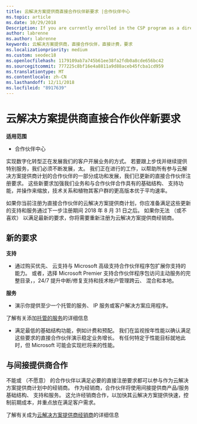 ```yaml
---
title: 云解决方案提供商直接合作伙伴新要求 |合作伙伴中心
ms.topic: article
ms.date: 10/29/2018
Description: If you are currently enrolled in the CSP program as a direct partner, you should prepare to meet these updated support and services requirements.
author: labrenne
ms.author: labrenne
keywords: 云解决方案提供商，直接合作伙伴，直接计费，要求
ms.localizationpriority: medium
ms.custom: seodec18
ms.openlocfilehash: 1179109ab7a745b61ee38fa2fdb0a8cde656bc42
ms.sourcegitcommit: 777225c8bf16e4a8811a9d88aceb45fcba1cd959
ms.translationtype: MT
ms.contentlocale: zh-CN
ms.lasthandoff: 12/11/2018
ms.locfileid: "8917639"
---
```

# <a name="csp-direct-partner-new-requirements"></a>云解决方案提供商直接合作伙伴新要求

**适用范围**

- 合作伙伴中心

实现数字化转型正在发展我们的客户开展业务的方式。 若要跟上步伐并继续提供特别服务，我们必须不断发展，太。 我们正在进行的工作，以帮助所有参与云解决方案提供商计划的合作伙伴的一部分成功和发展，我们已更新的直接合作伙伴注册要求。 这些新要求加强我们业务和与合作伙伴合作具有的基础结构、 支持功能，并操作来缩放，技术关系和植物其客户群的更高版本优于平均速率。

如果你当前注册为直接合作伙伴的云解决方案提供商计划，你应准备满足这些更新的支持和服务通过下一步注册期间 2018 年 8 月 31 日之后。 如果你无法 （或不喜欢） 以满足最新的要求，你将需要重新注册为云解决方案提供商经销商。

## <a name="the-new-requirements"></a>新的要求

**支持**

- 通过购买优先、 云支持与 Microsoft 高级支持合作伙伴程序包扩展你支持的能力。 或者，选择 Microsoft Premier 支持合作伙伴程序包访问主动服务的完整目录，，24/7 提升中断/修复支持和技术帐户管理跨云、 混合和本地。 

**服务**

- 演示你提供至少一个托管的服务、 IP 服务或客户解决方案应用程序。 

了解有关添加[托管的服务](https://partner.microsoft.com/business-opportunities/managed-services-provider)的详细信息 

- 满足最低的基础结构功能，例如计费和预配。
我们在监视按年性能以确认满足这些要求的直接合作伙伴演示稳定业务增长。 有任何特定于性能目标就地此时，但 Microsoft 可能会实现栏将来的性能。 

## <a name="working-with-an-indirect-provider"></a>与间接提供商合作

不能或 （不愿意） 的合作伙伴以满足必要的直接注册要求都可以参与作为云解决方案提供商计划中的经销商。 作为经销商，合作伙伴将使用间接提供商产品/服务基础结构、 支持和服务。 这允许经销商合作，以加快其云解决方案提供快速，控制前期成本，并重点放在满足客户需求。  

了解有关成为[云解决方案提供商经销商](https://partner.microsoft.com/cloud-solution-provider)的详细信息



